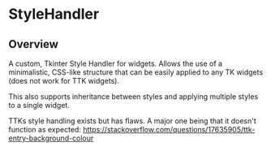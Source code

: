 # StyleHandler

## Overview
A custom, Tkinter Style Handler for widgets. Allows the use of a minimalistic, CSS-like structure that can be easily
applied to any TK widgets (does not work for TTK widgets).

This also supports inheritance between styles and applying multiple styles to a single widget.

TTKs style handling exists but has flaws. A major one being that it doesn't function as expected:
https://stackoverflow.com/questions/17635905/ttk-entry-background-colour
